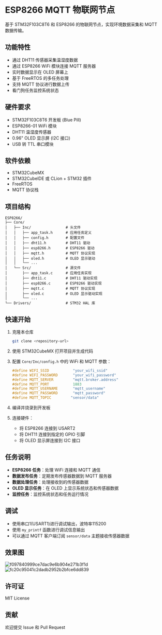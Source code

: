 # ESP8266 MQTT 物联网节点

基于 STM32F103C8T6 和 ESP8266 的物联网节点，实现环境数据采集和 MQTT 数据传输。

## 功能特性

- 通过 DHT11 传感器采集温湿度数据
- 通过 ESP8266 WiFi 模块连接 MQTT 服务器
- 实时数据显示在 OLED 屏幕上
- 基于 FreeRTOS 的多任务处理
- 支持 MQTT 协议进行数据上传
- 看门狗任务监控系统状态

## 硬件要求

- STM32F103C8T6 开发板 (Blue Pill)
- ESP8266-01 WiFi 模块
- DHT11 温湿度传感器
- 0.96" OLED 显示屏 (I2C 接口)
- USB 转 TTL 串口模块

## 软件依赖

- STM32CubeMX
- STM32CubeIDE 或 CLion + STM32 插件
- FreeRTOS
- MQTT 协议栈

## 项目结构

```
ESP8266/
├── Core/
│   ├── Inc/                # 头文件
│   │   ├── app_task.h      # 应用任务定义
│   │   ├── config.h        # 配置文件
│   │   ├── dht11.h         # DHT11 驱动
│   │   ├── esp8266.h       # ESP8266 驱动
│   │   ├── mqtt.h          # MQTT 协议实现
│   │   ├── oled.h          # OLED 显示驱动
│   │   └── ...
│   └── Src/                # 源文件
│       ├── app_task.c      # 应用任务实现
│       ├── dht11.c         # DHT11 驱动实现
│       ├── esp8266.c       # ESP8266 驱动实现
│       ├── mqtt.c          # MQTT 协议实现
│       ├── oled.c          # OLED 显示驱动实现
│       └── ...
└── Drivers/                # STM32 HAL 库
```

## 快速开始

1. 克隆本仓库
   ```bash
   git clone <repository-url>
   ```

2. 使用 STM32CubeMX 打开项目并生成代码

3. 配置 `Core/Inc/config.h` 中的 WiFi 和 MQTT 参数：
   ```c
   #define WIFI_SSID           "your_wifi_ssid"
   #define WIFI_PASSWORD       "your_wifi_password"
   #define MQTT_SERVER         "mqtt.broker.address"
   #define MQTT_PORT           1883
   #define MQTT_USERNAME       "mqtt_username"
   #define MQTT_PASSWORD       "mqtt_password"
   #define MQTT_TOPIC         "sensor/data"
   ```

4. 编译并烧录到开发板

5. 连接硬件：
   - 将 ESP8266 连接到 USART2
   - 将 DHT11 连接到指定的 GPIO 引脚
   - 将 OLED 显示屏连接到 I2C 接口

## 任务说明

- **ESP8266 任务**：处理 WiFi 连接和 MQTT 通信
- **数据发布任务**：定期发布传感器数据到 MQTT 服务器
- **数据处理任务**：处理接收到的传感器数据
- **OLED 显示任务**：在 OLED 上显示系统状态和传感器数据
- **监控任务**：监控系统状态和任务运行情况

## 调试

- 使用串口1(USART1)进行调试输出，波特率115200
- 使用 `my_printf` 函数进行调试信息输出
- 可以通过 MQTT 客户端订阅 `sensor/data` 主题接收传感器数据

## 效果图
![f097840999ce7dac9e6b904e271b3f1d](https://github.com/user-attachments/assets/195bb331-a40b-4fb6-947f-16497125b17c)
![fc20c95041c2dadb2952b2bfce6dd839](https://github.com/user-attachments/assets/e427938f-3a5f-46da-a7ea-2fe0c1c17f3b)


  

## 许可证

MIT License

## 贡献

欢迎提交 Issue 和 Pull Request
